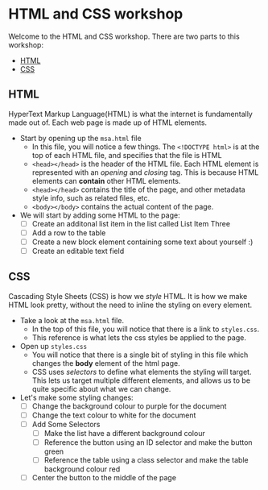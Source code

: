 # HTML and CSS workshop

Welcome to the HTML and CSS workshop. There are two parts to this workshop:

- [HTML](./README.md#html)
- [CSS](./README.md#css)

## HTML
HyperText Markup Language(HTML) is what the internet is fundamentally made out of. Each web page is made up of HTML elements.

* Start by opening up the `msa.html` file
  * In this file, you will notice a few things. The `<!DOCTYPE html>` is at the top of each HTML file, and specifies that the file is HTML
  * `<head></head>` is the header of the HTML file. Each HTML element is represented with an _opening_ and _closing_ tag. This is because HTML elements can **contain** other HTML elements.
  * `<head></head>` contains the title of the page, and other metadata style info, such as related files, etc.
  * `<body></body>` contains the actual content of the page.
* We will start by adding some HTML to the page:
  - [ ] Create an additonal list item in the list called List Item Three
  - [ ] Add a row to the table
  - [ ] Create a new block element containing some text about yourself :)
  - [ ] Create an editable text field

## CSS
Cascading Style Sheets (CSS) is how we _style_ HTML. It is how we make HTML look pretty, without the need to inline the styling on every element.

* Take a look at the `msa.html` file.
  * In the top of this file, you will notice that there is a link to `styles.css`.
  * This reference is what lets the css styles be applied to the page.
* Open up `styles.css`
  * You will notice that there is a single bit of styling in this file which changes the **body** element of the html page.
  * CSS uses _selectors_ to define what elements the styling will target. This lets us target multiple different elements, and allows us to be quite specific about what we can change.
* Let's make some styling changes:
    - [ ] Change the background colour to purple for the document
    - [ ] Change the text colour to white for the document
    - [ ] Add Some Selectors
      - [ ] Make the list have a different background colour
      - [ ] Reference the button using an ID selector and make the button green
      - [ ] Reference the table using a class selector and make the table background colour red
    - [ ] Center the button to the middle of the page